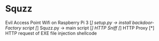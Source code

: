 # Squzz
Evil Access Point Wifi on Raspberry Pi 3
[*] setup.py -> install backdoor-Factory script
[*] Squzz.py -> main script
[*] HTTP Sniff
[*] HTTP Proxy
[*] HTTP request of EXE file injection shellcode
